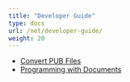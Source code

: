 ```yaml
---
title: "Developer Guide"
type: docs
url: /net/developer-guide/
weight: 20
---
```


- [Convert PUB Files](/pub/net/convert-pub-files-html/)
- [Programming with Documents](/pub/net/programming-with-documents-html/)
